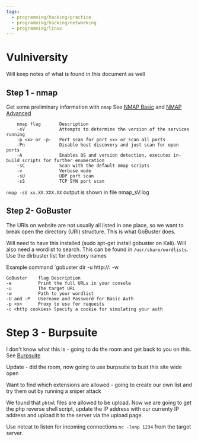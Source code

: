 ```yaml
---
tags:
  - programming/hacking/practice
  - programming/hacking/networking
  - programming/linux
---
```


# Vulniversity

Will keep notes of what is found in this document as well 

## Step 1 - nmap

Get some preliminary information with `nmap`
See [NMAP Basic](NMAP%20Basic.md) and [NMAP Advanced](NMAP%20Advanced.md)

```
    nmap flag	    Description
    -sV	            Attempts to determine the version of the services running
    -p <x> or -p-	Port scan for port <x> or scan all ports
    -Pn	            Disable host discovery and just scan for open ports
    -A	            Enables OS and version detection, executes in-build scripts for further enumeration 
    -sC	            Scan with the default nmap scripts
    -v	            Verbose mode
    -sU	            UDP port scan
    -sS	            TCP SYN port scan
```

`nmap -sV xx.XX.XXX.XX` output is shown in file nmap_sV.log

## Step 2- GoBuster

The URIs on website are not usually all listed in one place, so we want to break open the directory (URI) structure.
This is what GoBuster does. 

Will need to have this installed (sudo apt-get install gobuster on Kali). Will also need a wordlist to search. This can
be found in `/usr/share/wordlists`. Use the dirbuster list for directory names

Example command `gobuster dir -u http://<ip>:<port> -w <word list location>

```
GoBuster    flag Description
-e          Print the full URLs in your console
-u          The target URL
-w          Path to your wordlist
-U and -P   Username and Password for Basic Auth
-p <x>      Proxy to use for requests
-c <http cookies> Specify a cookie for simulating your auth
```

# Step 3 - Burpsuite

I don't know what this is - going to do the room and get back to you on this. See [Burpsuite](Burpsuite.md)

Update - did the room, now going to use burpsuite to bust this site wide open

Want to find which extensions are allowed - going to create our own list and try them out by running a sniper attack

We found that `phtml` files are allowed to be upload. Now we are going to get the php reverse shell script, update the
IP address with our currenty IP address and upload it to the server via the upload page. 

Use netcat to listen for incoming connections `nc -lvnp 1234` from the target server.

